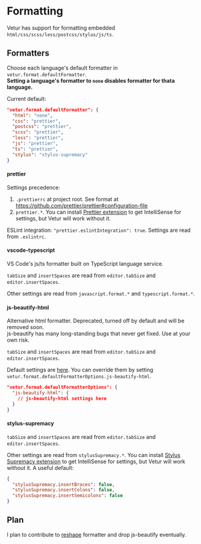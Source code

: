 # Formatting

Vetur has support for formatting embedded `html/css/scss/less/postcss/stylus/js/ts`.  

## Formatters

Choose each language's default formatter in `vetur.format.defaultFormatter`.  
**Setting a language's formatter to `none` disables formatter for thata language.**

Current default: 

```json
"vetur.format.defaultFormatter": {
  "html": "none",
  "css": "prettier",
  "postcss": "prettier",
  "scss": "prettier",
  "less": "prettier",
  "js": "prettier",
  "ts": "prettier",
  "stylus": "stylus-supremacy"
}
```

#### prettier

Settings precedence:

1. `.prettierrc` at project root. See format at https://github.com/prettier/prettier#configuration-file
2. `prettier.*`. You can install [Prettier extension](https://marketplace.visualstudio.com/items?itemName=esbenp.prettier-vscode) to get IntelliSense for settings, but Vetur will work without it.

ESLint integration: `"prettier.eslintIntegration": true`. Settings are read from `.eslintrc`.

#### vscode-typescript

VS Code's js/ts formatter built on TypeScript language service.

`tabSize` and `insertSpaces` are read from `editor.tabSize` and `editor.insertSpaces`.

Other settings are read from `javascript.format.*` and `typescript.format.*`.

#### js-beautify-html

Alternative html formatter. Deprecated, turned off by default and will be removed soon.  
js-beautify has many long-standing bugs that never get fixed. Use at your own risk.

`tabSize` and `insertSpaces` are read from `editor.tabSize` and `editor.insertSpaces`.

Default settings are [here](https://github.com/vuejs/vetur/blob/master/server/src/modes/template/services/htmlFormat.ts). You can override them by setting `vetur.format.defaultFormatterOptions.js-beautify-html`.

```json
"vetur.format.defaultFormatterOptions": {
  "js-beautify-html": {
    // js-beautify-html settings here
  }
}
```

#### stylus-supremacy

`tabSize` and `insertSpaces` are read from `editor.tabSize` and `editor.insertSpaces`.

Other settings are read from `stylusSupremacy.*`. You can install [Stylus Supremacy extension](https://marketplace.visualstudio.com/items?itemName=thisismanta.stylus-supremacy) to get IntelliSense for settings, but Vetur will work without it. A useful default:

```json
{
  "stylusSupremacy.insertBraces": false,
  "stylusSupremacy.insertColons": false,
  "stylusSupremacy.insertSemicolons": false
}
```

## Plan

I plan to contribute to [reshape](https://github.com/reshape/reshape) formatter and drop js-beautify eventually.
